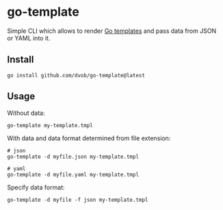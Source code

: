 # go-template

Simple CLI which allows to render [Go templates](https://pkg.go.dev/text/template) and pass data from JSON or YAML into it.

## Install
```
go install github.com/dvob/go-template@latest
```

## Usage
Without data:
```
go-template my-template.tmpl
```

With data and data format determined from file extension:
```
# json
go-template -d myfile.json my-template.tmpl

# yaml
go-template -d myfile.yaml my-template.tmpl
```

Specify data format:
```
go-template -d myfile -f json my-template.tmpl
```
